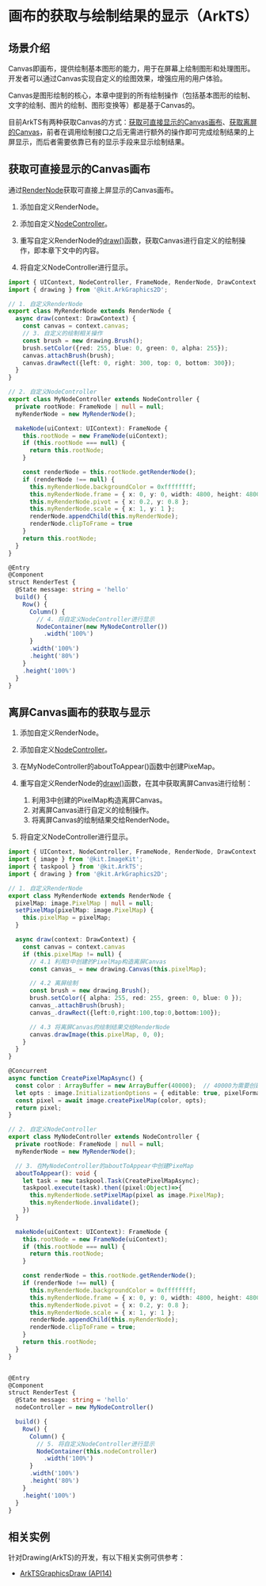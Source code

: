 # 画布的获取与绘制结果的显示（ArkTS）


## 场景介绍

Canvas即画布，提供绘制基本图形的能力，用于在屏幕上绘制图形和处理图形。开发者可以通过Canvas实现自定义的绘图效果，增强应用的用户体验。


Canvas是图形绘制的核心，本章中提到的所有绘制操作（包括基本图形的绘制、文字的绘制、图片的绘制、图形变换等）都是基于Canvas的。


目前ArkTS有两种获取Canvas的方式：[获取可直接显示的Canvas画布](#获取可直接显示的canvas画布)、[获取离屏的Canvas](#离屏canvas画布的获取与显示)，前者在调用绘制接口之后无需进行额外的操作即可完成绘制结果的上屏显示，而后者需要依靠已有的显示手段来显示绘制结果。


## 获取可直接显示的Canvas画布

通过[RenderNode](../reference/apis-arkui/js-apis-arkui-renderNode.md)获取可直接上屏显示的Canvas画布。

1. 添加自定义RenderNode。

2. 添加自定义[NodeController](../reference/apis-arkui/js-apis-arkui-nodeController.md)。

3. 重写自定义RenderNode的[draw()](../reference//apis-arkui/js-apis-arkui-renderNode.md#draw)函数，获取Canvas进行自定义的绘制操作，即本章下文中的内容。

4. 将自定义NodeController进行显示。

```ts
import { UIContext, NodeController, FrameNode, RenderNode, DrawContext } from '@kit.ArkUI';
import { drawing } from '@kit.ArkGraphics2D';

// 1. 自定义RenderNode
export class MyRenderNode extends RenderNode {
  async draw(context: DrawContext) {
    const canvas = context.canvas;
    // 3. 自定义的绘制相关操作
    const brush = new drawing.Brush();
    brush.setColor({red: 255, blue: 0, green: 0, alpha: 255});
    canvas.attachBrush(brush);
    canvas.drawRect({left: 0, right: 300, top: 0, bottom: 300});
  }
}

// 2. 自定义NodeController
export class MyNodeController extends NodeController {
  private rootNode: FrameNode | null = null;
  myRenderNode = new MyRenderNode();

  makeNode(uiContext: UIContext): FrameNode {
    this.rootNode = new FrameNode(uiContext);
    if (this.rootNode === null) {
      return this.rootNode;
    }

    const renderNode = this.rootNode.getRenderNode();
    if (renderNode !== null) {
      this.myRenderNode.backgroundColor = 0xffffffff;
      this.myRenderNode.frame = { x: 0, y: 0, width: 4800, height: 4800 };
      this.myRenderNode.pivot = { x: 0.2, y: 0.8 };
      this.myRenderNode.scale = { x: 1, y: 1 };
      renderNode.appendChild(this.myRenderNode);
      renderNode.clipToFrame = true
    }
    return this.rootNode;
  }
}

@Entry
@Component
struct RenderTest {
  @State message: string = 'hello'
  build() {
    Row() {
      Column() {
        // 4. 将自定义NodeController进行显示
        NodeContainer(new MyNodeController())
          .width('100%')
      }
      .width('100%')
      .height('80%')
    }
    .height('100%')
  }
}
```


## 离屏Canvas画布的获取与显示

1. 添加自定义RenderNode。

2. 添加自定义[NodeController](../reference/apis-arkui/js-apis-arkui-nodeController.md)。

3. 在MyNodeController的aboutToAppear()函数中创建PixeMap。

4. 重写自定义RenderNode的[draw()](../reference//apis-arkui/js-apis-arkui-renderNode.md#draw)函数，在其中获取离屏Canvas进行绘制：

   1. 利用3中创建的PixelMap构造离屏Canvas。
   2. 对离屏Canvas进行自定义的绘制操作。
   3. 将离屏Canvas的绘制结果交给RenderNode。

5. 将自定义NodeController进行显示。

```ts
import { UIContext, NodeController, FrameNode, RenderNode, DrawContext } from '@kit.ArkUI';
import { image } from '@kit.ImageKit';
import { taskpool } from '@kit.ArkTS';
import { drawing } from '@kit.ArkGraphics2D';

// 1. 自定义RenderNode
export class MyRenderNode extends RenderNode {
  pixelMap: image.PixelMap | null = null;
  setPixelMap(pixelMap: image.PixelMap) {
    this.pixelMap = pixelMap;
  }

  async draw(context: DrawContext) {
    const canvas = context.canvas
    if (this.pixelMap != null) {
      // 4.1 利用3中创建的PixelMap构造离屏Canvas
      const canvas_ = new drawing.Canvas(this.pixelMap);

      // 4.2 离屏绘制
      const brush = new drawing.Brush();
      brush.setColor({ alpha: 255, red: 255, green: 0, blue: 0 });
      canvas_.attachBrush(brush);
      canvas_.drawRect({left:0,right:100,top:0,bottom:100});

      // 4.3 将离屏Canvas的绘制结果交给RenderNode
      canvas.drawImage(this.pixelMap, 0, 0);
    }
  }
}

@Concurrent
async function CreatePixelMapAsync() {
  const color : ArrayBuffer = new ArrayBuffer(40000);  // 40000为需要创建的像素buffer大小，取值为：height * width *4
  let opts : image.InitializationOptions = { editable: true, pixelFormat: 3, size: { height: 100, width: 100 } };
  const pixel = await image.createPixelMap(color, opts);
  return pixel;
}

// 2. 自定义NodeController
export class MyNodeController extends NodeController {
  private rootNode: FrameNode | null = null;
  myRenderNode = new MyRenderNode();

  // 3. 在MyNodeController的aboutToAppear中创建PixeMap
  aboutToAppear(): void {
    let task = new taskpool.Task(CreatePixelMapAsync);
    taskpool.execute(task).then((pixel:Object)=>{
      this.myRenderNode.setPixelMap(pixel as image.PixelMap);
      this.myRenderNode.invalidate();
    })
  }

  makeNode(uiContext: UIContext): FrameNode {
    this.rootNode = new FrameNode(uiContext);
    if (this.rootNode === null) {
      return this.rootNode;
    }

    const renderNode = this.rootNode.getRenderNode();
    if (renderNode !== null) {
      this.myRenderNode.backgroundColor = 0xffffffff;
      this.myRenderNode.frame = { x: 0, y: 0, width: 4800, height: 4800 };
      this.myRenderNode.pivot = { x: 0.2, y: 0.8 };
      this.myRenderNode.scale = { x: 1, y: 1 };
      renderNode.appendChild(this.myRenderNode);
      renderNode.clipToFrame = true;
    }
    return this.rootNode;
  }
}


@Entry
@Component
struct RenderTest {
  @State message: string = 'hello'
  nodeController = new MyNodeController()

  build() {
    Row() {
      Column() {
        // 5. 将自定义NodeController进行显示
        NodeContainer(this.nodeController)
          .width('100%')
      }
      .width('100%')
      .height('80%')
    }
    .height('100%')
  }
}
```

<!--RP1-->
## 相关实例

针对Drawing(ArkTS)的开发，有以下相关实例可供参考：

- [ArkTSGraphicsDraw (API14)](https://gitee.com/openharmony/applications_app_samples/tree/master/code/DocsSample/Drawing/ArkTSGraphicsDraw)
<!--RP1End-->